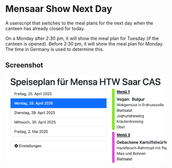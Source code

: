 # Mensaar Show Next Day

A userscript that switches to the meal plans for the next day when the canteen has already closed for today.

On a Monday after 2:30 pm, it will show the meal plan for Tuesday (if the canteen is opened). Before 2:30 pm, it will show the meal plan for Monday. The time in Germany is used to determine this.

## Screenshot

![](../images/msnd.png)
